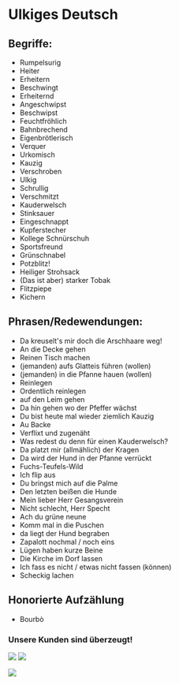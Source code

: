 # Ulkiges Deutsch

## Begriffe:
- Rumpelsurig
- Heiter
- Erheitern
- Beschwingt
- Erheiternd
- Angeschwipst
- Beschwipst
- Feuchtfröhlich
- Bahnbrechend
- Eigenbrötlerisch
- Verquer
- Urkomisch
- Kauzig
- Verschroben
- Ulkig
- Schrullig
- Verschmitzt
- Kauderwelsch
- Stinksauer
- Eingeschnappt
- Kupferstecher
- Kollege Schnürschuh
- Sportsfreund
- Grünschnabel
- Potzblitz!
- Heiliger Strohsack
- (Das ist aber) starker Tobak
- Flitzpiepe
- Kichern

## Phrasen/Redewendungen:
- Da kreuselt's mir doch die Arschhaare weg!
- An die Decke gehen
- Reinen Tisch machen
- (jemanden) aufs Glatteis führen (wollen)
- (jemanden) in die Pfanne hauen (wollen)
- Reinlegen
- Ordentlich reinlegen
- auf den Leim gehen
- Da hin gehen wo der Pfeffer wächst
- Du bist heute mal wieder ziemlich Kauzig
- Au Backe
- Verflixt und zugenäht
- Was redest du denn für einen Kauderwelsch?
- Da platzt mir (allmählich) der Kragen
- Da wird der Hund in der Pfanne verrückt
- Fuchs-Teufels-Wild
- Ich flip aus
- Du bringst mich auf die Palme
- Den letzten beißen die Hunde
- Mein lieber Herr Gesangsverein
- Nicht schlecht, Herr Specht
- Ach du grüne neune
- Komm mal in die Puschen
- da liegt der Hund begraben
- Zapalott nochmal / noch eins
- Lügen haben kurze Beine
- Die Kirche im Dorf lassen
- Ich fass es nicht / etwas nicht fassen (können)
- Scheckig lachen
  
## Honorierte Aufzählung
- Bourbò

### Unsere Kunden sind überzeugt!
![](https://i.toaaa.de/i/f1xw4.png)
![](https://i.toaaa.de/i/bos24.png)

![](https://i.toaaa.de/i/2pl69.png)
